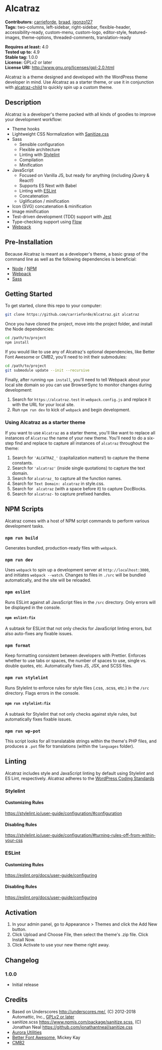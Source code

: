 # Alcatraz

**Contributors:** [carrieforde](https://profiles.wordpress.org/carrieforde), [braad](https://profiles.wordpress.org/braad), [jgonzo127](https://profiles.wordpress.org/jgonzo127)  
**Tags:** two-columns, left-sidebar, right-sidebar, flexible-header, accessibility-ready, custom-menu, custom-logo, editor-style, featured-images, theme-options, threaded-comments, translation-ready  

**Requires at least:** 4.0  
**Tested up to:** 4.9  
**Stable tag:** 1.0.0  
**License:** GPLv2 or later  
**License URI:** http://www.gnu.org/licenses/gpl-2.0.html  

Alcatraz is a theme designed and developed with the WordPress theme developer in mind. Use Alcatraz as a starter theme, or use it in conjunction with [alcatraz-child](https://github.com/carrieforde/alcatraz-child) to quickly spin up a custom theme.

## Description

Alcatraz is a developer's theme packed with all kinds of goodies to improve your development workflow:

- Theme hooks
- Lightweight CSS Normalization with [Sanitize.css](https://github.com/jonathantneal/sanitize.css)
- Sass
  * Sensible configuration
  * Flexible architecture
  * Linting with [Stylelint](https://stylelint.io/)
  * Compilation
  * Minification
- JavaScript
  * Focused on Vanilla JS, but ready for anything (including jQuery & React!)
  * Supports ES Next with Babel
  * Linting with [ESLint](https://eslint.org/)
  * Concatenation
  * Uglification / minification
- Icon (SVG) concatenation & minification
- Image minification
- Test-driven development (TDD) support with [Jest](https://facebook.github.io/jest/)
- Type-checking support using [Flow](https://flow.org/en/)
- [Webpack](https://webpack.js.org/)

## Pre-Installation

Because Alcatraz is meant as a developer's theme, a basic grasp of the command line as well as the following dependencies is beneficial:

* [Node](http://node.js) / [NPM](https://npmjs.org)
* [Webpack](https://webpack.js.org/)
* [Sass](http://sass-lang.com)

## Getting Started

To get started, clone this repo to your computer:  

```sh
git clone https://github.com/carrieforde/Alcatraz.git alcatraz
```

Once you have cloned the project, move into the project folder, and install the Node dependencies:

```sh
cd /path/to/project
npm install
```

If you would like to use any of Alcatraz's optional dependencies, like Better Font Awesome or CMB2, you'll need to init their submodules:  

```sh
cd /path/to/project
git submodule update --init --recursive
```

Finally, after running `npm install`, you'll need to tell Webpack about your local site domain so you can use BrowserSync to monitor changes during development:  

1. Search for `https://alcatraz.test` in `webpack.config.js` and replace it with the URL for your local site.
1. Run `npm run dev` to kick of `webpack` and begin development.


### Using Alcatraz as a starter theme
If you want to use `Alcatraz` as a starter theme, you'll like want to replace all instances of `Alcatraz` the name of your new theme. You'll need to do a six-step find and replace to capture all instances of `alcatraz` throughout the theme:  

1. Search for `'ALCATRAZ_'` (capitalization matters!) to capture the theme constants.
1. Search for `'alcatraz'` (inside single quotations) to capture the text domain.
1. Search for `alcatraz_` to capture all the function names.
1. Search for `Text Domain: alcatraz` in style.css.
1. Search for ` alcatraz` (with a space before it) to capture DocBlocks.
1. Search for `alcatraz-` to capture prefixed handles.


## NPM Scripts
Alcatraz comes with a host of NPM script commands to perform various development tasks.

### `npm run build`
Generates bundled, production-ready files with `webpack`.

### `npm run dev`
Uses `webpack` to spin up a development server at `http://localhost:3000`, and initiates `webpack --watch`. Changes to files in `./src` will be bundled automatically, and the site will be reloaded.

### `npm eslint`
Runs ESLint against all JavaScript files in the `/src` directory. Only errors will be displayed in the console.

#### `npm eslint:fix`
A subtask for ESLint that not only checks for JavaScript linting errors, but also auto-fixes any fixable issues.

### `npm format`
Keep formatting consistent between developers with Prettier. Enforces whether to use tabs or spaces, the number of spaces to use, single vs. double quotes, etc. Automatically fixes JS, JSX, and SCSS files.

### `npm run stylelint`
Runs Stylelint to enforce rules for style files (.css, .scss, etc.) in the `/src` directory. Flags errors in the console.

#### `npm run stylelint:fix`
A subtask for Stylelint that not only checks against style rules, but automatically fixes fixable issues.

### `npm run wp-pot`
This script looks for all translatable strings within the theme's PHP files, and produces a `.pot` file for translations (within the `languages` folder).

## Linting
Alcatraz includes style and JavaScript linting by default using Stylelint and ES Lint, respectively. Alcatraz adheres to the [WordPress Coding Standards](https://codex.wordpress.org/WordPress_Coding_Standards)

### Stylelint

#### Customizing Rules
https://stylelint.io/user-guide/configuration/#configuration

#### Disabling Rules
https://stylelint.io/user-guide/configuration/#turning-rules-off-from-within-your-css

### ESLint

#### Customizing Rules
https://eslint.org/docs/user-guide/configuring

#### Disabling Rules
https://eslint.org/docs/user-guide/configuring


## Activation

1. In your admin panel, go to Appearance > Themes and click the Add New button.
1. Click Upload and Choose File, then select the theme's .zip file. Click Install Now.
1. Click Activate to use your new theme right away.

## Changelog

### 1.0.0
* Initial release

## Credits

* Based on Underscores http://underscores.me/, (C) 2012-2018 Automattic, Inc., [GPLv2 or later](https://www.gnu.org/licenses/gpl-2.0.html)
* sanitize.scss https://www.npmjs.com/package/sanitize.scss, (C) Jonathan Neal https://github.com/jonathantneal/sanitize.css
* [Aurora Utilities](https://www.npmjs.com/package/aurora-utilities)
* [Better Font Awesome](https://github.com/MickeyKay/better-font-awesome-library), Mickey Kay
* [CMB2](https://github.com/CMB2/CMB2)
